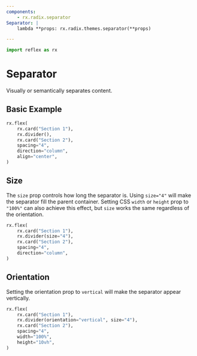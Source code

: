 ```yaml
---
components:
    - rx.radix.separator
Separator: |
    lambda **props: rx.radix.themes.separator(**props)

---
```


```python exec
import reflex as rx
```

# Separator

Visually or semantically separates content.

## Basic Example

```python demo
rx.flex(
    rx.card("Section 1"),
    rx.divider(),
    rx.card("Section 2"),
    spacing="4",
    direction="column",
    align="center",
)
```

## Size

The `size` prop controls how long the separator is. Using `size="4"` will make
the separator fill the parent container. Setting CSS `width` or `height` prop to `"100%"`
can also achieve this effect, but `size` works the same regardless of the orientation.

```python demo
rx.flex(
    rx.card("Section 1"),
    rx.divider(size="4"),
    rx.card("Section 2"),
    spacing="4",
    direction="column",
)
```

## Orientation

Setting the orientation prop to `vertical` will make the separator appear vertically.

```python demo
rx.flex(
    rx.card("Section 1"),
    rx.divider(orientation="vertical", size="4"),
    rx.card("Section 2"),
    spacing="4",
    width="100%",
    height="10vh",
)
```
